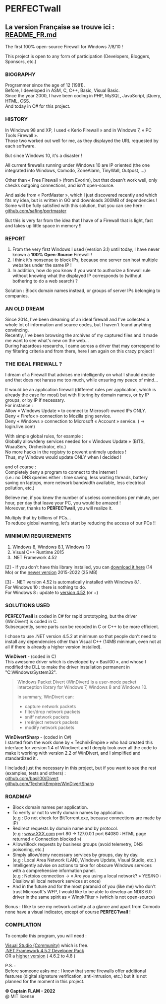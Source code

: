 # PERFECTwall

## La version Française se trouve ici : [README_FR.md](https://github.com/Captain-FLAM/PERFECTwall/blob/master/README_FR.md)

The first 100% open-source Firewall for Windows 7/8/10 !

This project is open to any form of participation (Developers, Bloggers, Sponsors, etc.)

### BIOGRAPHY

Programmer since the age of 12 (1981).  
Before, I developed in ASM, C, C++, Basic, Visual Basic.  
Since the year 2000, I have been coding in PHP, MySQL, JavaScript, jQuery, HTML, CSS.  
And today in C# for this project.

### HISTORY

In Windows 98 and XP, I used « Kerio Firewall » and in Windows 7, « PC Tools Firewall ».  
Those two worked out well for me, as they displayed the URL requested by each software.

But since Windows 10, it's a disaster !

All current firewalls running under Windows 10 are IP oriented (the one integrated into Windows, Comodo, ZoneAlarm, TinyWall, Outpost, ...)

Other than « Free Firewall » (from Evorim), but that doesn't work well, only checks outgoing connections, and isn't open-source.

And aside from « PortMaster », which I just discovered recently and which fits my idea, but is written in GO and downloads 300MB of dependencies !  
Some will be fully satisfied with this solution, that you can see here : [github.com/safing/portmaster](https://github.com/safing/portmaster)

But this is very far from the idea that I have of a Firewall that is light, fast and takes up little space in memory !!

### REPORT

1. From the very first Windows I used (version 3.1) until today, I have never known a **100% Open-Source** Firewall !
2. I think it's nonsense to block IPs, because one server can host multiple websites under the same IP !
3. In addition, how do you know if you want to authorize a firewall rule without knowing what the displayed IP corresponds to (without bothering to do a web search) ?

Solution : Block domain names instead, or groups of server IPs belonging to companies.

### AN OLD DREAM

Since 2014, I've been dreaming of an ideal firewall and I've collected a whole lot of information and source codes, but I haven't found anything convincing.  
Recently, I've been browsing the archives of my captured files and it made me want to see what's new on the web...  
During hazardous researchs, I came across a driver that may correspond to my filtering criteria and from there, here I am again on this crazy project !

### THE IDEAL FIREWALL ?

I dream of a Firewall that advises me intelligently on what I should decide and that does not harass me too much, while ensuring my peace of mind...

It would be an application firewall (different rules per application, which is already the case for most) but with filtering by domain names, or by IP groups, or by IP if necessary.  
For instance :  
Allow « Windows Update » to connect to Microsoft-owned IPs ONLY.  
Deny « Firefox » connection to Mozilla ping service.  
Deny « Windows » connection to Microsoft « Account » service. ( → login.live.com)

With simple global rules, for example :  
Globally allow/deny services needed for « Windows Update » (BITS, WuauServ, Orchestrator, etc.)  
No more hacks in the registry to prevent untimely updates !  
Thus, my Windows would update ONLY when I decided !

and of course :  
Completely deny a program to connect to the internet !  
(i.e.: no DNS queries either : time saving, less waiting threads, battery saving on laptops, more network bandwidth available, less electrical pollution, etc.)

Believe me, if you knew the number of useless connections per minute, per hour, per day that leave your PC, you would be amazed !  
Moreover, thanks to **PERFECTwall**, you will realize it.

Multiply that by billions of PCs...  
To reduce global warming, let's start by reducing the access of our PCs !!

### MINIMUM REQUIREMENTS

1. Windows 8, Windows 8.1, Windows 10
2. Visual C++ Runtime 2015
3. .NET Framework 4.52

[2] - If you don't have this library installed, you can [download it here](https://www.microsoft.com/en-in/download/details.aspx?id=48145) (14 Mo) or the [newer version](https://docs.microsoft.com/en-us/cpp/windows/latest-supported-vc-redist?view=msvc-170) 2015-2022 (25 MB)

[3] - .NET version 4.52 is automatically installed with Windows 8.1.  
For Windows 10 : there is nothing to do.  
For Windows 8 : update to [version 4.52](https://dotnet.microsoft.com/en-us/download/dotnet-framework/net452) (or +)

### SOLUTIONS USED

**PERFECTwall** is coded in C# for rapid prototyping, but the driver (WinDivert) is coded in C.  
Subsequently, some parts can be recoded in C or C++ to be more efficient.

I chose to use .NET version 4.5.2 at minimum so that people don't need to install any dependencies other than Visual C++ (14MB minimum, even not at all if there is already a higher version installed).

**WinDivert** - (coded in C)  
This awesome driver which is developed by « Basil00 », and whose I modified the DLL to make the driver installation permanent in "C:\Windows\System32".

> Windows Packet Divert (WinDivert) is a user-mode packet interception library
> for Windows 7, Windows 8 and Windows 10.
>
> In summary, WinDivert can:
> - capture network packets
> - filter/drop network packets
> - sniff network packets
> - (re)inject network packets
> - modify network packets

**WinDivertSharp** - (coded in C#)  
I started from the work done by « TechnikEmpire » who had created this interface for version 1.4 of Windivert and I deeply took over all the code to make it working with version 2.2 of WinDivert, and I simplified and standardized it .

I included just the necessary in this project, but if you want to see the rest (examples, tests and others) :  
[github.com/basil00/Divert](https://github.com/basil00/Divert)  
[github.com/TechnikEmpire/WinDivertSharp](https://github.com/TechnikEmpire/WinDivertSharp)

### ROADMAP

- Block domain names per application.
- To verify or not to verify domain names by application.  
(e.g : Do not check for BitTorrent.exe, because connections are made by IP)
- Redirect requests by domain name and by protocol.  
(e.g : www.XXX.com port 80 → 127.0.0.1 port 64080 : HTML page returned « Connection blocked »)
- Allow/Block requests by business groups (avoid telemetry, DNS poisoning, etc.)
- Simply allow/deny necessary services by groups, day by day.  
(e.g : Local Area Network (LAN), Windows Update, Visual Studio, etc.)
- Intelligently advise on actions to take for obscure Windows services with a comprehensive information panel.  
(e.g : Netbios connection → « Are you using a local network? » YES/NO : Disallow all local network services at once)
- And in the future and for the most paranoid of you (like me) who don't trust Microsoft's WFP, I would like to be able to develop an NDIS 6.0 driver in the same spirit as « WinpkFilter » (which is not open-source)

Bonus : I like to see my network activity at a glance and apart from Comodo none have a visual indicator, except of course **PERFECTwall** !

### COMPILATION

To compile this program, you will need :

[Visual Studio (Community)](https://visualstudio.microsoft.com/en/) which is free.  
[.NET Framework 4.5.2 Developer Pack](https://www.microsoft.com/en-us/download/details.aspx?id=42637)  
OR a [higher version](https://dotnet.microsoft.com/en-us/download/visual-studio-sdks) ( 4.6.2 to 4.8 )

P.S. :  
Before someone asks me : I know that some firewalls offer additional features (digital signature verification, anti-intrusion, etc.) but it is not planned for the moment in this project.

**&copy; Captain FLAM - 2022**  
@ MIT license
